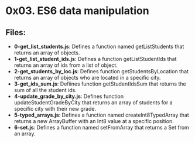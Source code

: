 # 0x03. ES6 data manipulation
## Files:
- **0-get_list_students.js**: Defines a function named getListStudents that returns an array of objects.
- **1-get_list_student_ids.js**: Defines a function getListStudentIds that returns an array of ids from a list of object.
- **2-get_students_by_loc.js**: Defines function getStudentsByLocation that returns an array of objects who are located in a specific city.
- **3-get_ids_sum.js**: Defiines function getStudentIdsSum that returns the sum of all the student ids.
- **4-update_grade_by_city.js**: Defines  function updateStudentGradeByCity that returns an array of students for a specific city with their new grade.
- **5-typed_arrays.js**: Defines a function named createInt8TypedArray that returns a new ArrayBuffer with an Int8 value at a specific position.
- **6-set.js**: Defines a function named setFromArray that returns a Set from an array.
